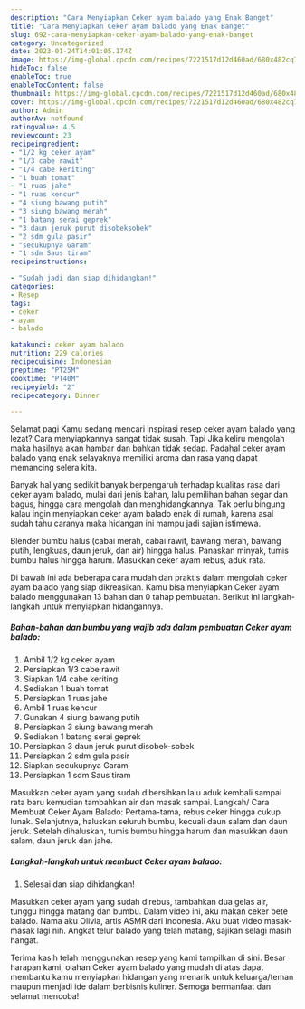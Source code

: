 ```yaml
---
description: "Cara Menyiapkan Ceker ayam balado yang Enak Banget"
title: "Cara Menyiapkan Ceker ayam balado yang Enak Banget"
slug: 692-cara-menyiapkan-ceker-ayam-balado-yang-enak-banget
category: Uncategorized
date: 2023-01-24T14:01:05.174Z
image: https://img-global.cpcdn.com/recipes/7221517d12d460ad/680x482cq70/ceker-ayam-balado-foto-resep-utama.jpg
hideToc: false
enableToc: true
enableTocContent: false
thumbnail: https://img-global.cpcdn.com/recipes/7221517d12d460ad/680x482cq70/ceker-ayam-balado-foto-resep-utama.jpg
cover: https://img-global.cpcdn.com/recipes/7221517d12d460ad/680x482cq70/ceker-ayam-balado-foto-resep-utama.jpg
author: Admin
authorAv: notfound
ratingvalue: 4.5
reviewcount: 23
recipeingredient:
- "1/2 kg ceker ayam"
- "1/3 cabe rawit"
- "1/4 cabe keriting"
- "1 buah tomat"
- "1 ruas jahe"
- "1 ruas kencur"
- "4 siung bawang putih"
- "3 siung bawang merah"
- "1 batang serai geprek"
- "3 daun jeruk purut disobeksobek"
- "2 sdm gula pasir"
- "secukupnya Garam"
- "1 sdm Saus tiram"
recipeinstructions:

- "Sudah jadi dan siap dihidangkan!"
categories:
- Resep
tags:
- ceker
- ayam
- balado

katakunci: ceker ayam balado 
nutrition: 229 calories
recipecuisine: Indonesian
preptime: "PT25M"
cooktime: "PT40M"
recipeyield: "2"
recipecategory: Dinner

---
```



Selamat pagi Kamu sedang mencari inspirasi resep ceker ayam balado yang lezat? Cara menyiapkannya sangat tidak susah. Tapi Jika keliru mengolah maka hasilnya akan hambar dan bahkan tidak sedap. Padahal ceker ayam balado yang enak selayaknya memiliki aroma dan rasa yang dapat memancing selera kita.


Banyak hal yang sedikit banyak berpengaruh terhadap kualitas rasa dari ceker ayam balado, mulai dari jenis bahan, lalu pemilihan bahan segar dan bagus, hingga cara mengolah dan menghidangkannya. Tak perlu bingung kalau ingin menyiapkan ceker ayam balado enak di rumah, karena asal sudah tahu caranya maka hidangan ini mampu jadi sajian istimewa.

Blender bumbu halus (cabai merah, cabai rawit, bawang merah, bawang putih, lengkuas, daun jeruk, dan air) hingga halus. Panaskan minyak, tumis bumbu halus hingga harum. Masukkan ceker ayam rebus, aduk rata.


Di bawah ini ada beberapa cara mudah dan praktis dalam mengolah ceker ayam balado yang siap dikreasikan. Kamu bisa menyiapkan Ceker ayam balado menggunakan 13 bahan dan 0 tahap pembuatan. Berikut ini langkah-langkah untuk menyiapkan hidangannya.

<!--inarticleads1-->

##### Bahan-bahan dan bumbu yang wajib ada dalam pembuatan Ceker ayam balado:

1. Ambil 1/2 kg ceker ayam
1. Persiapkan 1/3 cabe rawit
1. Siapkan 1/4 cabe keriting
1. Sediakan 1 buah tomat
1. Persiapkan 1 ruas jahe
1. Ambil 1 ruas kencur
1. Gunakan 4 siung bawang putih
1. Persiapkan 3 siung bawang merah
1. Sediakan 1 batang serai geprek
1. Persiapkan 3 daun jeruk purut disobek-sobek
1. Persiapkan 2 sdm gula pasir
1. Siapkan secukupnya Garam
1. Persiapkan 1 sdm Saus tiram


Masukkan ceker ayam yang sudah dibersihkan lalu aduk kembali sampai rata baru kemudian tambahkan air dan masak sampai. Langkah/ Cara Membuat Ceker Ayam Balado: Pertama-tama, rebus ceker hingga cukup lunak. Selanjutnya, haluskan seluruh bumbu, kecuali daun salam dan daun jeruk. Setelah dihaluskan, tumis bumbu hingga harum dan masukkan daun salam, daun jeruk dan jahe. 

<!--inarticleads2-->

##### Langkah-langkah untuk membuat Ceker ayam balado:


1. Selesai dan siap dihidangkan!

Masukkan ceker ayam yang sudah direbus, tambahkan dua gelas air, tunggu hingga matang dan bumbu. Dalam video ini, aku makan ceker pete balado. Nama aku Olivia, artis ASMR dari Indonesia. Aku buat video masak-masak lagi nih. Angkat telur balado yang telah matang, sajikan selagi masih hangat. 

Terima kasih telah menggunakan resep yang kami tampilkan di sini. Besar harapan kami, olahan Ceker ayam balado yang mudah di atas dapat membantu kamu menyiapkan hidangan yang menarik untuk keluarga/teman maupun menjadi ide dalam berbisnis kuliner. Semoga bermanfaat dan selamat mencoba!
